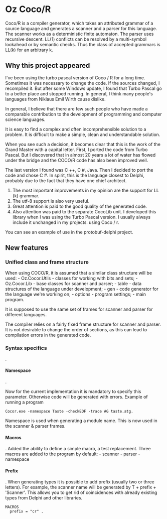 Oz Coco/R
========

Coco/R is a compiler generator, which takes an attributed grammar of a source language
and generates a scanner and a parser for this language. 
The scanner works as a deterministic finite automaton. 
The parser uses recursive descent. LL(1) conflicts can be resolved by a multi-symbol 
lookahead or by semantic checks. 
Thus the class of accepted grammars is LL(k) for an arbitrary k.

Why this project appeared
--------------------------
I've been using the turbo pascal version of Coco / R for a long time.
Sometimes it was necessary to change the code.
If the sources changed, I recompiled it.
But after some Windows update, I found that Turbo Pascal go to a better place and stopped running. 
In general, I think many people's languages from Niklaus Emil Wirth cause dislike.

In general, I believe that there are few such people who have made a comparable contribution to the development of programming and computer science languages.

It is easy to find a complex and often incomprehensible solution to a problem. 
It is difficult to make a simple, clean and understandable solution.

When you see such a decision, it becomes clear that this is the work of the Grand Master with a capital letter.
First, I ported the code from Turbo Pascal. But I discovered that in almost 20 years
a lot of water has flowed under the bridge and the COCO/R code has also been improved well.

The last version I found was C ++, C #, Java.
Then I decided to port the code and chose C #.
In spirit, this is the language closest to Delphi,
probably due to the fact that they have one chief architect.

1. The most important improvements in my opinion are the support for LL (k) grammar.
2. The utf-8 support is also very useful.
3. Great attention is paid to the good quality of the generated code.
4. Also attention was paid to the separate CocoLib unit.
I developed this library when I was using the Turbo Pascal version.
I usually always include it unchanged in my projects.
using Coco / r.

You can see an example of use in the protobuf-delphi project.

New features 
-----------------
<h3>Unified class and frame structure</h3>
When using COCO/R, it is assumed that a similar class structure will be used:
 - Oz.Cocor.Utils - classes for working with bits and sets;
 - Oz.Cocor.Lib - base classes for scanner and parser;
 - table - data structures of the language under development;
 - gen - code generator for the language we're working on;
 - options - program settings;
 - main program.

It is supposed to use the same set of frames for scanner and parser for different languages.

The compiler relies on a fairly fixed frame structure for scanner and parser.
It is not desirable to change the order of sections, as this can lead to compilation errors in the generated code.

<h3>Syntax specifics</h3>.

<h4>Namespace</h4>.

Now for the current implementation it is mandatory to specify this parameter.
Otherwise code will be generated with errors.
Example of running a program
```
Cocor.exe -namespace Taste -checkEOF -trace AG taste.atg.
```

Namespace is used when generating a module name.
This is now used in the scanner & parser frames.   
   
<h4>Macros</h4>.
Added the ability to define a simple macro, a test replacement.
Three macros are added to the program by default:
 - scanner
 - parser
 - namespace
 
<h4>Prefix</h4>.
When generating types it is possible to add prefix (usually two or three letters).
For example, the scanner name will be generated by T + prefix + 'Scanner'.
This allows you to get rid of coincidences with already existing types from Delphi and other libraries. 

```
MACROS
  prefix = "cr" .
```
